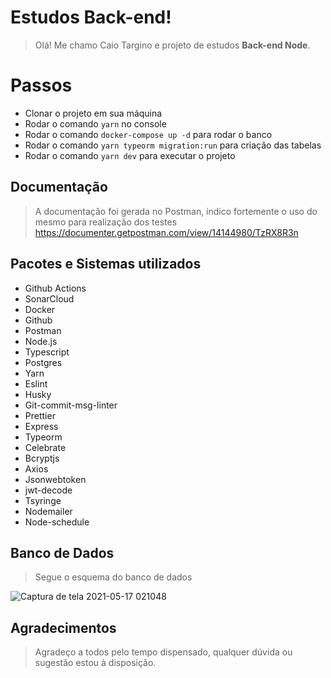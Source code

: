 # Estudos Back-end!

> Olá! Me chamo Caio Targino e projeto de estudos **Back-end Node**.

# Passos

- Clonar o projeto em sua máquina
- Rodar o comando `yarn` no console
- Rodar o comando `docker-compose up -d` para rodar o banco
- Rodar o comando `yarn typeorm migration:run` para criação das tabelas
- Rodar o comando `yarn dev` para executar o projeto

## Documentação

> A documentação foi gerada no Postman, indico fortemente o uso do mesmo para realização dos testes
> https://documenter.getpostman.com/view/14144980/TzRX8R3n

## Pacotes e Sistemas utilizados

- Github Actions
- SonarCloud
- Docker
- Github
- Postman
- Node.js
- Typescript
- Postgres
- Yarn
- Eslint
- Husky
- Git-commit-msg-linter
- Prettier
- Express
- Typeorm
- Celebrate
- Bcryptjs
- Axios
- Jsonwebtoken
- jwt-decode
- Tsyringe
- Nodemailer
- Node-schedule

## Banco de Dados

> Segue o esquema do banco de dados

![Captura de tela 2021-05-17 021048](https://user-images.githubusercontent.com/19331255/118435462-64b74400-b6b5-11eb-89b9-100b14317e31.png)

## Agradecimentos

> Agradeço a todos pelo tempo dispensado, qualquer dúvida ou sugestão estou à disposição.
